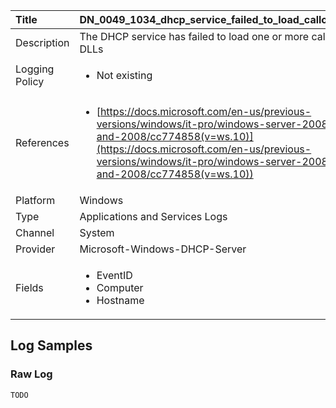 | Title          | DN_0049_1034_dhcp_service_failed_to_load_callout_dlls                                                                                                      |
|:---------------|:-----------------------------------------------------------------------------------------------------------------|
| Description    | The DHCP service has failed to load one or more callout DLLs                                                                                                |
| Logging Policy | <ul><li> Not existing </li></ul> |
| References     | <ul><li>[https://docs.microsoft.com/en-us/previous-versions/windows/it-pro/windows-server-2008-R2-and-2008/cc774858(v=ws.10)](https://docs.microsoft.com/en-us/previous-versions/windows/it-pro/windows-server-2008-R2-and-2008/cc774858(v=ws.10))</li></ul>                                  |
| Platform       | Windows   |
| Type           | Applications and Services Logs 		| 
| Channel        | System    |
| Provider       | Microsoft-Windows-DHCP-Server   |
| Fields         | <ul><li>EventID</li><li>Computer</li><li>Hostname</li></ul>                                               |


## Log Samples

### Raw Log

```
TODO

```




